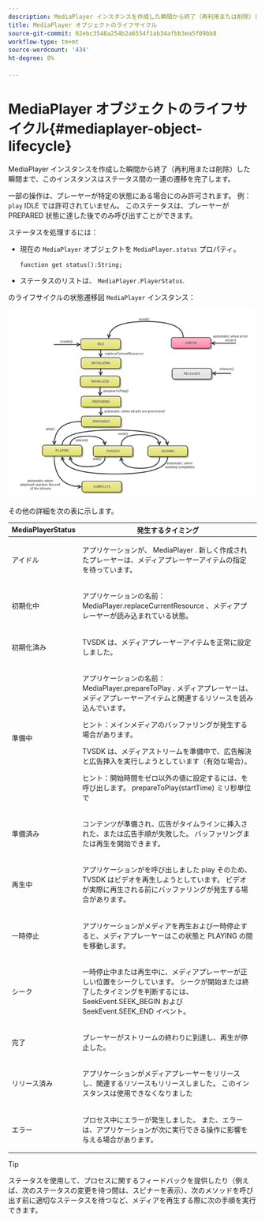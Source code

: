```yaml
---
description: MediaPlayer インスタンスを作成した瞬間から終了（再利用または削除）した瞬間まで、このインスタンスはステータス間の一連の遷移を完了します。
title: MediaPlayer オブジェクトのライフサイクル
source-git-commit: 02ebc3548a254b2a6554f1ab34afbb3ea5f09bb8
workflow-type: tm+mt
source-wordcount: '434'
ht-degree: 0%

---
```


# MediaPlayer オブジェクトのライフサイクル{#mediaplayer-object-lifecycle}

MediaPlayer インスタンスを作成した瞬間から終了（再利用または削除）した瞬間まで、このインスタンスはステータス間の一連の遷移を完了します。

一部の操作は、プレーヤーが特定の状態にある場合にのみ許可されます。 例： `play` IDLE では許可されていません。 このステータスは、プレーヤーが PREPARED 状態に達した後でのみ呼び出すことができます。

ステータスを処理するには：

* 現在の `MediaPlayer` オブジェクトを `MediaPlayer.status` プロパティ。

  ```
  function get status():String;
  ```

* ステータスのリストは、 `MediaPlayer.PlayerStatus`.

のライフサイクルの状態遷移図 `MediaPlayer` インスタンス：
<!--<a id="fig_1C55DE3F186F4B36AFFDCDE90379534C"></a>-->

![](assets/player-state-transitions-diagram-flash-1_2_web.png)

その他の詳細を次の表に示します。

<table id="table_426F0093E4214EA88CD72A7796B58DFD"> 
 <thead> 
  <tr> 
   <th colname="col1" class="entry"> <span class="codeph"> MediaPlayerStatus </span> </th> 
   <th colname="col2" class="entry"> 発生するタイミング </th> 
  </tr> 
 </thead>
 <tbody> 
  <tr> 
   <td colname="col1"> <span class="codeph"> アイドル </span> </td> 
   <td colname="col2"> <p> アプリケーションが、 <span class="codeph"> MediaPlayer </span>. 新しく作成されたプレーヤーは、メディアプレーヤーアイテムの指定を待っています。 </p> </td> 
  </tr> 
  <tr> 
   <td colname="col1"> <span class="codeph"> 初期化中 </span> </td> 
   <td colname="col2"> <p>アプリケーションの名前： <span class="codeph"> MediaPlayer.replaceCurrentResource </span>、メディアプレーヤーが読み込まれている状態。 </p> </td> 
  </tr> 
  <tr> 
   <td colname="col1"> <span class="codeph"> 初期化済み </span> </td> 
   <td colname="col2"> <p>TVSDK は、メディアプレーヤーアイテムを正常に設定しました。 </p> </td> 
  </tr> 
  <tr> 
   <td colname="col1"> <span class="codeph"> 準備中 </span> </td> 
   <td colname="col2"> <p>アプリケーションの名前： <span class="codeph"> MediaPlayer.prepareToPlay </span>. メディアプレーヤーは、メディアプレーヤーアイテムと関連するリソースを読み込んでいます。 </p> <p>ヒント：メインメディアのバッファリングが発生する場合があります。 </p> <p>TVSDK は、メディアストリームを準備中で、広告解決と広告挿入を実行しようとしています（有効な場合）。 </p> <p>ヒント：開始時間をゼロ以外の値に設定するには、を呼び出します。 <span class="codeph"> prepareToPlay(startTime) </span> ミリ秒単位で </p> </td> 
  </tr> 
  <tr> 
   <td colname="col1"> <span class="codeph"> 準備済み </span> </td> 
   <td colname="col2"> <p>コンテンツが準備され、広告がタイムラインに挿入された、または広告手順が失敗した。 バッファリングまたは再生を開始できます。 </p> </td> 
  </tr> 
  <tr> 
   <td colname="col1"> <span class="codeph"> 再生中 </span> </td> 
   <td colname="col2"> <p>アプリケーションがを呼び出しました <span class="codeph"> play </span>そのため、 TVSDK はビデオを再生しようとしています。 ビデオが実際に再生される前にバッファリングが発生する場合があります。 </p> </td> 
  </tr> 
  <tr> 
   <td colname="col1"> <span class="codeph"> 一時停止 </span> </td> 
   <td colname="col2"> <p>アプリケーションがメディアを再生および一時停止すると、メディアプレーヤーはこの状態と PLAYING の間を移動します。 </p> </td> 
  </tr> 
  <tr> 
   <td colname="col1"> <span class="codeph"> シーク </span> </td> 
   <td colname="col2"> <p>一時停止中または再生中に、メディアプレーヤーが正しい位置をシークしています。 シークが開始または終了したタイミングを判断するには、 <span class="codeph"> SeekEvent.SEEK_BEGIN </span> および <span class="codeph"> SeekEvent.SEEK_END </span> イベント。 </p> </td> 
  </tr> 
  <tr> 
   <td colname="col1"> <span class="codeph"> 完了 </span> </td> 
   <td colname="col2"> <p>プレーヤーがストリームの終わりに到達し、再生が停止した。 </p> </td> 
  </tr> 
  <tr> 
   <td colname="col1"> <span class="codeph"> リリース済み </span> </td> 
   <td colname="col2"> <p>アプリケーションがメディアプレーヤーをリリースし、関連するリソースもリリースしました。 このインスタンスは使用できなくなりました </p> </td> 
  </tr> 
  <tr> 
   <td colname="col1"> <span class="codeph"> エラー </span> </td> 
   <td colname="col2"> <p>プロセス中にエラーが発生しました。 また、エラーは、アプリケーションが次に実行できる操作に影響を与える場合があります。 </p> </td> 
  </tr> 
 </tbody> 
</table>

>[!TIP]
>
>ステータスを使用して、プロセスに関するフィードバックを提供したり（例えば、次のステータスの変更を待つ間は、スピナーを表示）、次のメソッドを呼び出す前に適切なステータスを待つなど、メディアを再生する際に次の手順を実行できます。
